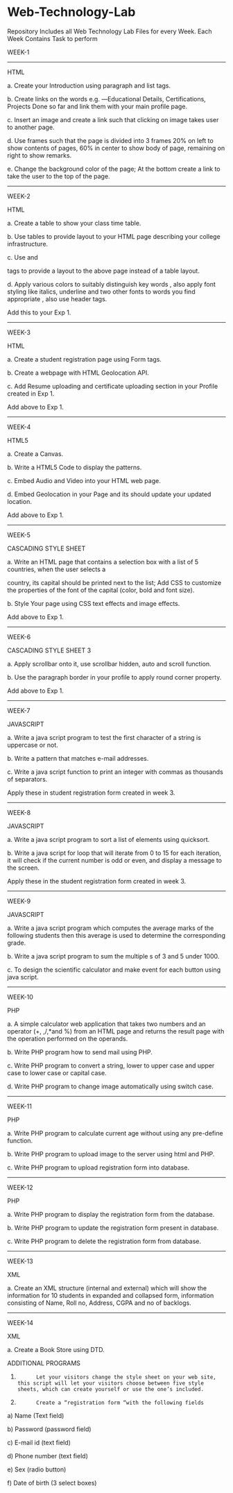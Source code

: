 # Web-Technology-Lab
Repository Includes all Web Technology Lab Files for every Week.
Each Week Contains Task to perform


 
 WEEK-1                                                                                         
_________________________________________________________________________________________________
 

HTML

a.      Create your Introduction using paragraph and list tags.

b.     Create links on the words e.g. ―Educational Details, Certifications, Projects Done so far and link them with your main profile page.

c.      Insert an image and create a link such that clicking on image takes user to another page.

d.     Use frames such that the page is divided into 3 frames 20% on left to show contents of pages, 60% in center to show body of page, remaining on right to show remarks.

e.      Change the background color of the page; At the bottom create a link to take the user to the top of the page.

_________________________________________________________________________________________________
  

WEEK-2

 

HTML

a.     Create a table to show your class time table.

b.     Use tables to provide layout to your HTML page describing your college infrastructure.

c.     Use <span> and <div> tags to provide a layout to the above page instead of a table layout.

d.     Apply various colors to suitably distinguish key words , also apply font styling like italics, underline and two other fonts to words you find appropriate , also use header tags.

 

Add this to your Exp 1.

_________________________________________________________________________________________________
 
 

WEEK-3

 

HTML

a.      Create a student registration page using Form tags.

b.     Create a webpage with HTML Geolocation API.

c.      Add Resume uploading and certificate uploading section in your Profile created in Exp 1.

 

Add above to Exp 1.

_________________________________________________________________________________________________
 

WEEK-4

 

HTML5

a.     Create a Canvas.

b.     Write a HTML5 Code to display the patterns.







	


 
 

 

 


c.     Embed Audio and Video into your HTML web page.

d.     Embed Geolocation in your Page and its should update your updated location.

 

Add above to Exp 1.

_________________________________________________________________________________________________
 

WEEK-5

 

CASCADING STYLE SHEET

a.     Write an HTML page that contains a selection box with a list of 5 countries, when the user selects a

country, its capital should be printed next to the list; Add CSS to customize the properties of the font of the capital (color, bold and font size).

b.     Style Your page using CSS text effects and image effects.

 

Add above to Exp 1.

_________________________________________________________________________________________________
 

WEEK-6

CASCADING STYLE SHEET 3

a.     Apply scrollbar onto it, use scrollbar hidden, auto and scroll function.

b.     Use the paragraph border in your profile to apply round corner property.

 

Add above to Exp 1.
_________________________________________________________________________________________________
 
WEEK-7

 

JAVASCRIPT

a.      Write a java script program to test the first character of a string is uppercase or not.

b.     Write a pattern that matches e-mail addresses.

c.      Write a java script function to print an integer with commas as thousands of separators.

 

Apply these in student registration form created in week 3.

 
_________________________________________________________________________________________________
 
WEEK-8

 

JAVASCRIPT

a.      Write a java script program to sort a list of elements using quicksort.

b.     Write a java script for loop that will iterate from 0 to 15 for each iteration, it will check if the current number is odd or even, and display a message to the screen.

 

Apply these in the student registration form created in week 3.

 
_________________________________________________________________________________________________
 
WEEK-9

 

JAVASCRIPT

a.      Write a java script program which computes the average marks of the following students then this average is used to determine the corresponding grade.

b.     Write a java script program to sum the multiple s of 3 and 5 under 1000.

c.      To design the scientific calculator and make event for each button using java script.

 
_________________________________________________________________________________________________
 
WEEK-10

 

PHP

a.     A simple calculator web application that takes two numbers and an operator (+, ,/,*and %) from an HTML page and returns the result page with the operation performed on the operands.

b.     Write PHP program how to send mail using PHP.

c.     Write PHP program to convert a string, lower to upper case and upper case to lower case or capital case.

d.     Write PHP program to change image automatically using switch case.

 
_________________________________________________________________________________________________
 
WEEK-11

 

PHP

a.     Write PHP program to calculate current age without using any pre-define function.

b.     Write PHP program to upload image to the server using html and PHP.

c.     Write PHP program to upload registration form into database.
_________________________________________________________________________________________________
 
WEEK-12

PHP

a.     Write PHP program to display the registration form from the database.

b.     Write PHP program to update the registration form present in database.

c.     Write PHP program to delete the registration form from database.
_________________________________________________________________________________________________
 
WEEK-13

XML

a.     Create an XML structure (internal and external) which will show the information for 10 students in expanded and collapsed form, information consisting of Name, Roll no, Address, CGPA and no of backlogs.
_________________________________________________________________________________________________
 
WEEK-14

XML

a.     Create a Book Store using DTD.

ADDITIONAL PROGRAMS

 

1.           Let your visitors change the style sheet on your web site, this script will let your visitors choose between five style sheets, which can create yourself or use the one’s included.

 

2.           Create a “registration form “with the following fields

a)   Name (Text field)

b)  Password (password field)

c)   E-mail id (text field)

d)  Phone number (text field)

e)   Sex (radio button)

f)   Date of birth (3 select boxes)
